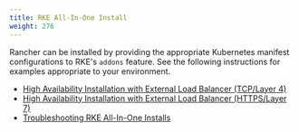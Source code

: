 ```yaml
---
title: RKE All-In-One Install
weight: 276
---
```


Rancher can be installed by providing the appropriate Kubernetes manifest configurations to RKE's `addons` feature. See the following instructions for examples appropriate to your environment.

* [High Availability Installation with External Load Balancer (TCP/Layer 4)](./ha-server-install/)
* [High Availability Installation with External Load Balancer (HTTPS/Layer 7)](./ha-server-install-external-lb)
* [Troubleshooting RKE All-In-One Installs](./troubleshooting-ha)
